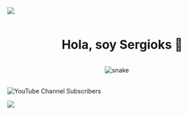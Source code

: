 <img src="https://user-images.githubusercontent.com/73097560/115834477-dbab4500-a447-11eb-908a-139a6edaec5c.gif"/>

<div id="user-content-toc">
  <ul align="center">
    <summary><h1 style="display: inline-block">Hola, soy Sergioks 👋</h1></summary>
  </ul>
</div>

<div align="center">
  <img  src="https://i.imgur.com/TigLVbT.png" alt="snake" /></a>
</div>
<br/>

![YouTube Channel Subscribers](https://img.shields.io/youtube/channel/subscribers/UCM7N0X2303LPKv2gUUhE_jA?label=Suscribete!&link=https%3A%2F%2Fwww.youtube.com%2F%40sergioksyt)

<img src="https://user-images.githubusercontent.com/73097560/115834477-dbab4500-a447-11eb-908a-139a6edaec5c.gif" />
<!--
**sergioks/sergioks** is a ✨ _special_ ✨ repository because its `README.md` (this file) appears on your GitHub profile.

Here are some ideas to get you started:

- 🔭 I’m currently working on ...
- 🌱 I’m currently learning ...
- 👯 I’m looking to collaborate on ...
- 🤔 I’m looking for help with ...
- 💬 Ask me about ...
- 📫 How to reach me: ...
- 😄 Pronouns: ...
- ⚡ Fun fact: ...
-->
